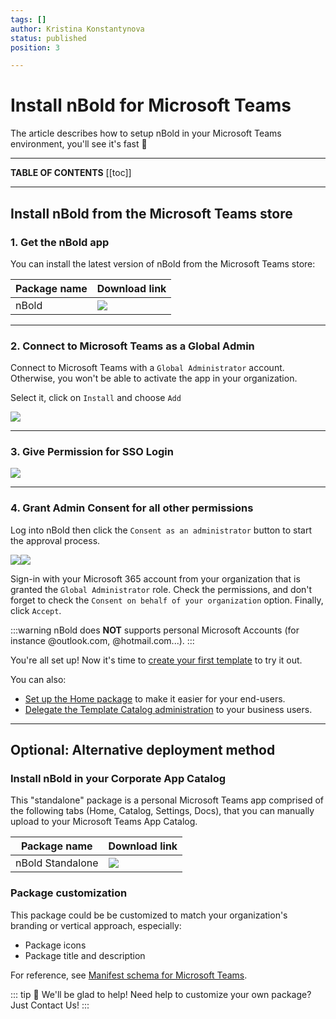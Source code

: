 ```yaml
---
tags: []
author: Kristina Konstantynova
status: published
position: 3

---
```

# Install nBold for Microsoft Teams

The article describes how to setup nBold in your Microsoft Teams environment, you'll see it's fast 🚀

***

**TABLE OF CONTENTS**
[[toc]]

***

## Install nBold from the Microsoft Teams store

### 1. Get the nBold app

You can install the latest version of nBold from the Microsoft Teams store:

| Package name | Download link |
| --- | --- |
| nBold | [![](https://img.shields.io/badge/Microsoft_Teams-nBold-253BFE?logo=microsoft-teams&logoColor=white&style=flat)](https://teams.microsoft.com/l/app/589748de-ec98-4616-9063-e91c629bd1a4?source=store-copy-link) |

***

### 2. Connect to Microsoft Teams as a Global Admin

Connect to Microsoft Teams with a `Global Administrator` account. Otherwise, you won't be able to activate the app in your organization.

Select it, click on `Install` and choose `Add`

![](/media/screenshot-2022-02-13-at-11-44-50.png)

***

### 3. Give Permission for SSO Login

![](/media/screenshot-2022-02-13-at-11-48-38.png)

***

### 4. Grant Admin Consent for all other permissions

Log into nBold then click the `Consent as an administrator` button to start the approval process.

![](/media/permission-1.png)![](/uploads/permission-2.png)

Sign-in with your Microsoft 365 account from your organization that is granted the `Global Administrator` role. Check the permissions, and don't forget to check the `Consent on behalf of your organization` option. Finally, click `Accept`.

:::warning
nBold does **NOT** supports personal Microsoft Accounts (for instance @outlook.com, @hotmail.com...).
:::

You're all set up! Now it's time to [create your first template](https://docs.nbold.co/collaboration-templates/create-a-new-collaboration-template.html) to try it out.

You can also:

* [Set up the Home package](https://docs.nbold.co/quickstart/setup-the-home-package.html) to make it easier for your end-users.
* [Delegate the Template Catalog administration](https://docs.nbold.co/quickstart/delegate-template-catalog-administration.html) to your business users.

***

## Optional: Alternative deployment method

### Install nBold in your Corporate App Catalog

This "standalone" package is a personal Microsoft Teams app comprised of the following tabs (Home, Catalog, Settings, Docs), that you can manually upload to your Microsoft Teams App Catalog.

| Package name | Download link |
| --- | --- |
| nBold Standalone | [![](https://img.shields.io/badge/Microsoft_Teams-nBold_Standalone-253BFE?logo=microsoft-teams&logoColor=white&style=flat)](https://dist.salestim.io/packages/io.nbold.standalone.prd.zip) |

### Package customization

This package could be be customized to match your organization's branding or vertical approach, especially:

* Package icons
* Package title and description

For reference, see [Manifest schema for Microsoft Teams](https://docs.microsoft.com/en-us/microsoftteams/platform/resources/schema/manifest-schema).

::: tip 👋 We'll be glad to help!
Need help to customize your own package? Just <a onclick="Intercom('showNewMessage');">Contact Us!</a>
:::
